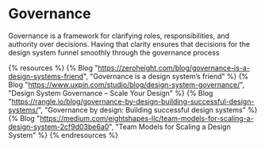 # Governance

Governance is a framework for clarifying roles, responsibilities, and authority over decisions. Having that clarity ensures that decisions for the design system funnel smoothly through the governance process

{% resources %}
  {% Blog "https://zeroheight.com/blog/governance-is-a-design-systems-friend", "Governance is a design system’s friend" %}
  {% Blog "https://www.uxpin.com/studio/blog/design-system-governance/", "Design System Governance – Scale Your Design" %}
  {% Blog "https://rangle.io/blog/governance-by-design-building-successful-design-systems/", "Governance by design: Building successful design systems" %}
  {% Blog "https://medium.com/eightshapes-llc/team-models-for-scaling-a-design-system-2cf9d03be6a0", "Team Models for Scaling a Design System" %}
{% endresources %}




